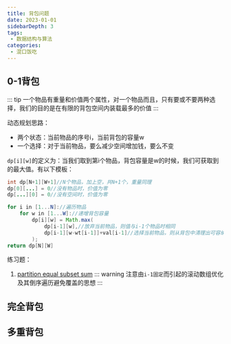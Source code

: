 ```yaml
---
title: 背包问题 
date: 2023-01-01
sidebarDepth: 3
tags:
 - 数据结构与算法
categories:
 - 混口饭吃
---
```



## 0-1背包
::: tip
一个物品有重量和价值两个属性，对一个物品而且，只有要或不要两种选择，我们的目的是在有限的背包空间内装载最多的价值
::: 

动态规划思路：
- 两个状态：当前物品的序号i，当前背包的容量w
- 一个选择：对于当前物品，要么减少空间增加钱，要么不变

`dp[i][w]`的定义为：当我们取到第i个物品，背包容量是w的时候，我们可获取到的最大值。有以下模板：  
```java
int dp[N+1][W+1]//N个物品，加上空，共N+1个，重量同理
dp[0][...] = 0//没有物品时，价值为零
dp[...][0] = 0//没有空间时，价值为零

for i in [1...N]://遍历物品
    for w in [1...W]://递增背包容量
        dp[i][w] = Math.max(
            dp[i-1][w],//放弃当前物品，则值与i-1个物品时相同
            dp[i-1][w-wt[i-1]]+val[i-1]//选择当前物品，则从背包中清理出可容纳当前物品的空间，然后放入当前物品
        );
return dp[N][W]
```

练习题：
1. [partition equal subset sum](https://leetcode.cn/problems/partition-equal-subset-sum/)
::: warning
注意由`i-1固定`而引起的滚动数组优化及其倒序遍历避免覆盖的思想
:::



## 完全背包

## 多重背包